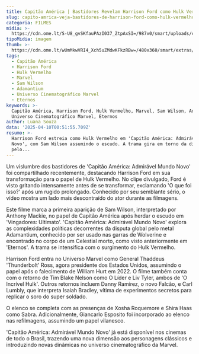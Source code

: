 ```yaml
---
title: Capitão América | Bastidores Revelam Harrison Ford como Hulk Vermelho
slug: capito-amrica-veja-bastidores-de-harrison-ford-como-hulk-vermelho
categoria: FILMES
midia: >-
  https://cdn.ome.lt/S-U8_gvSKfauPAzI037_ZtpAxSI=/987x0/smart/uploads/conteudo/fotos/Design_sem_nome_-_2025-04-09T201007.470.png
tipoMidia: imagem
thumb: >-
  https://cdn.ome.lt/wUmMkwVRI4_Xch5uZMdwKFkzRBw=/480x360/smart/extras/conteudos/Design_sem_nome_-_2025-04-09T201007.470.png
tags:
  - Capitão América
  - Harrison Ford
  - Hulk Vermelho
  - Marvel
  - Sam Wilson
  - Adamantium
  - Universo Cinematográfico Marvel
  - Eternos
keywords: >-
  Capitão América, Harrison Ford, Hulk Vermelho, Marvel, Sam Wilson, Adamantium,
  Universo Cinematográfico Marvel, Eternos
author: Luana Souza
data: '2025-04-10T00:51:55.709Z'
resumo: >-
  Harrison Ford estreia como Hulk Vermelho em 'Capitão América: Admirável Mundo
  Novo', com Sam Wilson assumindo o escudo. A trama gira em torno da disputa
  pelo...
---
```


Um vislumbre dos bastidores de 'Capitão América: Admirável Mundo Novo' foi compartilhado recentemente, destacando Harrison Ford em sua transformação para o papel de Hulk Vermelho. No clipe divulgado, Ford é visto gritando intensamente antes de se transformar, exclamando 'O que foi isso?' após um rugido prolongado. Conhecido por seu semblante sério, o vídeo mostra um lado mais descontraído do ator durante as filmagens.

Este filme marca a primeira aparição de Sam Wilson, interpretado por Anthony Mackie, no papel de Capitão América após herdar o escudo em 'Vingadores: Ultimato'. 'Capitão América: Admirável Mundo Novo' explora as complexidades políticas decorrentes da disputa global pelo metal Adamantium, conhecido por ser usado nas garras de Wolverine e encontrado no corpo de um Celestial morto, como visto anteriormente em 'Eternos'. A trama se intensifica com o surgimento do Hulk Vermelho.

Harrison Ford entra no Universo Marvel como General Thaddeus 'Thunderbolt' Ross, agora presidente dos Estados Unidos, assumindo o papel após o falecimento de William Hurt em 2022. O filme também conta com o retorno de Tim Blake Nelson como O Líder e Liv Tyler, ambos de 'O Incrível Hulk'. Outros retornos incluem Danny Ramirez, o novo Falcão, e Carl Lumbly, que interpreta Isaiah Bradley, vítima de experimentos secretos para replicar o soro do super soldado.

O elenco se completa com as presenças de Xosha Roquemore e Shira Haas como Sabra. Adicionalmente, Giancarlo Esposito foi incorporado ao elenco nas refilmagens, assumindo um papel vilanesco.

'Capitão América: Admirável Mundo Novo' já está disponível nos cinemas de todo o Brasil, trazendo uma nova dimensão aos personagens clássicos e introduzindo novas dinâmicas no universo cinematográfico da Marvel.
